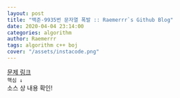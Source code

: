 ```yaml
---  
layout: post  
title: "백준-9935번 문자열 폭발 :: Raemerrr`s Github Blog"  
date: 2020-04-04 23:14:00  
categories: algorithm  
author: Raemerrr  
tags: algorithm c++ boj 
cover: "/assets/instacode.png" 
---  
```

<a href="https://www.acmicpc.net/problem/9935" target="_blank">문제 링크</a>  
`핵심 ↓`  
소스 상 내용 확인!   

<script src="https://gist.github.com/Raemerrr/d172ccc478ca25ddab58385afed54178.js"></script>